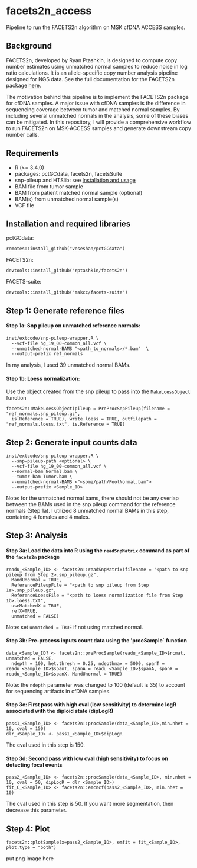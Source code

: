 # facets2n_access
Pipeline to run the FACETS2n algorithm on MSK cfDNA ACCESS samples. 

## Background
FACETS2n, developed by Ryan Ptashkin, is designed to compute copy number estimates using unmatched normal samples to reduce noise in log ratio calculations. It is an allele-specific copy number analysis pipeline designed for NGS data. See the full documentation for the FACETS2n package [here](https://github.com/rptashkin/facets2n). 

The motivation behind this pipeline is to implement the FACETS2n package for cfDNA samples. A major issue with cfDNA samples is the difference in sequencing coverage between tumor and matched normal samples. By including several unmatched normals in the analysis, some of these biases can be mitigated. In this repository, I will provide a comprehensive workflow to run FACETS2n on MSK-ACCESS samples and generate downstream copy number calls.

## Requirements
- R (>= 3.4.0)
- packages: pctGCdata, facets2n, facetsSuite
- snp-pileup and HTSlib: see [Installation and usage](https://github.com/rptashkin/facets2n/blob/master/inst/extcode/README.txt)
- BAM file from tumor sample
- BAM from patient matched normal sample (optional)
- BAM(s) from unmatched normal sample(s)
- VCF file

## Installation and required libraries

pctGCdata:
```
remotes::install_github("veseshan/pctGCdata")
```

FACETS2n:
```
devtools::install_github("rptashkin/facets2n")
```

FACETS-suite:
```
devtools::install_github("mskcc/facets-suite")
```

## Step 1: Generate reference files

#### Step 1a: Snp pileup on unmatched reference normals:
```
inst/extcode/snp-pileup-wrapper.R \
  --vcf-file hg_19_00-common_all.vcf \
  --unmatched-normal-BAMS "<path_to_normals>/*.bam"  \
  --output-prefix ref_normals  
```
In my analysis, I used 39 unmatched normal BAMs.

#### Step 1b: Loess normalization: 

Use the object created from the snp pileup to pass into the `MakeLoessObject` function
```
facets2n::MakeLoessObject(pileup = PreProcSnpPileup(filename = "ref_normals.snp_pileup.gz", 
  is.Reference = TRUE), write.loess = TRUE, outfilepath = "ref_normals.loess.txt", is.Reference = TRUE)
```

## Step 2: Generate input counts data

```
inst/extcode/snp-pileup-wrapper.R \
  --snp-pileup-path <optional> \
  --vcf-file hg_19_00-common_all.vcf \
  --normal-bam Normal.bam \
  --tumor-bam Tumor.bam \
  --unmatched-normal-BAMS <"<some/path/PoolNormal.bam">
  --output-prefix <Sample_ID>
```
Note: for the unmatched normal bams, there should not be any overlap between the BAMs used in the snp pileup command for the reference normals (Step 1a). I utilized 8 unmatched normal BAMs in this step, containing 4 females and 4 males.

## Step 3: Analysis

#### Step 3a: Load the data into R using the `readSnpMatrix` command as part of the `facets2n` package
```
readu_<Sample_ID> <- facets2n::readSnpMatrix(filename = "<path to snp pileup from Step 2>.snp_pileup.gz",
  MandUnormal = TRUE,
  ReferencePileupFile = "<path to snp pileup from Step 1a>.snp_pileup.gz",
  ReferenceLoessFile = "<path to loess normalization file from Step 1b>.loess.txt",
  useMatchedX = TRUE,
  refX=TRUE, 
  unmatched = FALSE)
```
Note: set `unmatched = TRUE` if not using matched normal.

#### Step 3b:  Pre-process inputs count data using the 'procSample` function
```
data_<Sample_ID? <- facets2n::preProcSample(readu_<Sample_ID>$rcmat, unmatched = FALSE,
  ndepth = 100, het.thresh = 0.25, ndepthmax = 5000, spanT = readu_<Sample_ID>$spanT, spanA = readu_<Sample_ID>$spanA, spanX = readu_<Sample_ID>$spanX, MandUnormal = TRUE)
```
Note: the `ndepth` parameter was changed to 100 (default is 35) to account for sequencing artifacts in cfDNA samples.

#### Step 3c: First pass with high cval (low sensitivity) to determine logR associated with the diploid state (dipLogR)
```
pass1_<Sample_ID> <- facets2n::procSample(data_<Sample_ID>,min.nhet = 10, cval = 150)
dlr_<Sample_ID> <- pass1_<Sample_ID>$dipLogR
```
The cval used in this step is 150.

#### Step 3d: Second pass with low cval (high sensitivity) to focus on detecting focal events
```
pass2_<Sample_ID> <- facets2n::procSample(data_<Sample_ID>, min.nhet = 10, cval = 50, dipLogR = dlr_<Sample_ID>)
fit_C_<Sample_ID> <- facets2n::emcncf(pass2_<Sample_ID>, min.nhet = 10)
```
The cval used in this step is 50. If you want more segmentation, then decrease this parameter.

## Step 4: Plot
```
facets2n::plotSample(x=pass2_<Sample_ID>, emfit = fit_<Sample_ID>, plot.type = "both")
```

put png image here





